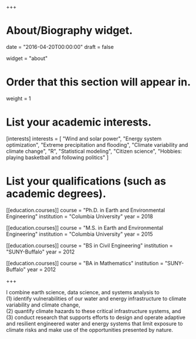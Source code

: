 +++
# About/Biography widget.

date = "2016-04-20T00:00:00"
draft = false

widget = "about"

# Order that this section will appear in.
weight = 1

# List your academic interests.
[interests]
  interests = [
    "Wind and solar power",
    "Energy system optimization",
    "Extreme precipitation and flooding",
    "Climate variability and climate change",
    "R",
    "Statistical modeling",
    "Citizen science",
    "Hobbies: playing basketball and following politics"
  ]

# List your qualifications (such as academic degrees).
[[education.courses]] 
course = "Ph.D. in Earth and Environmental Engineering" 
institution = "Columbia University" 
year = 2018

[[education.courses]] 
course = "M.S. in Earth and Environmental Engineering" 
institution = "Columbia University" 
year = 2015

[[education.courses]]
  course = "BS in Civil Engineering"
  institution = "SUNY-Buffalo"
  year = 2012
  
[[education.courses]]
  course = "BA in Mathematics"
  institution = "SUNY-Buffalo"
  year = 2012

+++

I combine earth science, data science, and systems analysis to <br />
(1) identify vulnerabilities of our water and energy infrastructure to climate variability and climate change, <br />
(2) quantify climate hazards to these critical infrastructure systems, and <br />
(3) conduct research that supports efforts to design and operate adaptive and resilient engineered water and energy systems that limit exposure to climate risks and make use of the opportunities presented by nature.


